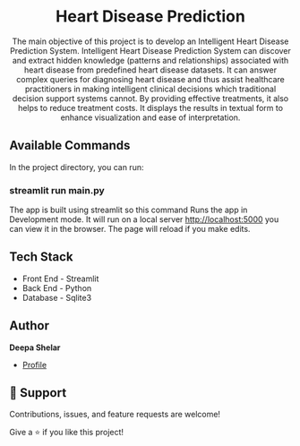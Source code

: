 <h1 align="center">Heart Disease Prediction</h1>

<p align="center">The main objective of this project is to develop an Intelligent Heart Disease Prediction System. Intelligent Heart Disease Prediction System can discover and extract hidden knowledge (patterns and relationships) associated with heart disease from predefined heart disease datasets. It can answer complex queries for diagnosing heart disease and thus assist healthcare practitioners in making intelligent clinical decisions which traditional decision support systems cannot. By providing effective treatments, it also helps to reduce treatment costs. It displays the results in textual form to enhance visualization and ease of interpretation.</p>

## Available Commands

In the project directory, you can run:

### streamlit run main.py

The app is built using streamlit so this command Runs the app in Development mode. It will run on a local server [http://localhost:5000](http://localhost:5000) you can view it in the browser. The page will reload if you make edits.

## Tech Stack

- Front End - Streamlit
- Back End - Python
- Database - Sqlite3

## Author

**Deepa Shelar**

- [Profile](https://github.com/deepashelar11 "Deepa Shelar")

## 🤝 Support

Contributions, issues, and feature requests are welcome!

Give a ⭐️ if you like this project!
